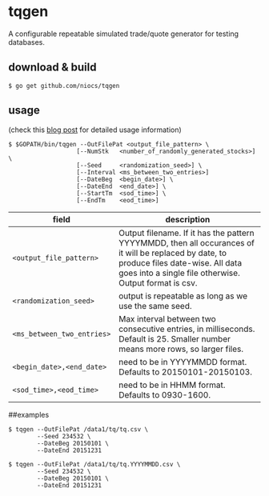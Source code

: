 # tqgen
A configurable repeatable simulated trade/quote generator for testing databases.

## download & build
`$ go get github.com/niocs/tqgen`
## usage
(check this [blog post](https://sahas.ra.naman.ms/2016/06/08/tqgen-a-program-for-generating-fake-tradequote-data/) for detailed usage information)
```
$ $GOPATH/bin/tqgen --OutFilePat <output_file_pattern> \
                   [--NumStk   <number_of_randomly_generated_stocks>] \
                   [--Seed     <randomization_seed>] \
                   [--Interval <ms_between_two_entries>]
                   [--DateBeg  <begin_date>] \
                   [--DateEnd  <end_date>] \
                   [--StartTm  <sod_time>] \
                   [--EndTm    <eod_time>]
```
field | description
------|-------------
`<output_file_pattern>  ` | Output filename.  If it has the pattern YYYYMMDD, then all occurances of it will be replaced by date,  to produce files date-wise.  All data goes into a single file otherwise.  Output format is csv.
`<randomization_seed>   ` | output is repeatable as long as we use the same seed.
`<ms_between_two_entries>`| Max interval between two consecutive entries, in milliseconds.  Default is 25.  Smaller number means more rows, so larger files.
`<begin_date>,<end_date>` | need to be in YYYYMMDD format. Defaults to 20150101-20150103.
`<sod_time>,<eod_time>  ` | need to be in HHMM format. Defaults to 0930-1600.
##examples
```
$ tqgen --OutFilePat /data1/tq/tq.csv \
        --Seed 234532 \
        --DateBeg 20150101 \
        --DateEnd 20151231
```
```
$ tqgen --OutFilePat /data1/tq/tq.YYYYMMDD.csv \
        --Seed 234532 \
        --DateBeg 20150101 \
        --DateEnd 20151231
```

